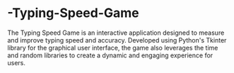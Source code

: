 # -Typing-Speed-Game
The Typing Speed Game is an interactive application designed to measure and improve typing speed and accuracy. Developed using Python's Tkinter library for the graphical user interface, the game also leverages the time and random libraries to create a dynamic and engaging experience for users.
